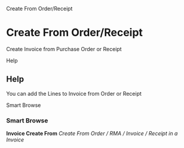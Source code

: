 
Create From Order/Receipt
# Create From Order/Receipt


Create Invoice from Purchase Order or Receipt

Help
## Help

You can add the Lines to Invoice from Order or Receipt

Smart Browse
### Smart Browse

**Invoice Create From**
 *Create From Order / RMA / Invoice / Receipt in a Invoice*
